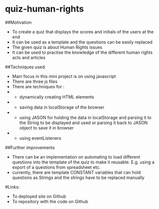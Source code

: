 # quiz-human-rights

##Motivation
* To create a quiz that displays the scores and initials of the users at the end
* It can be used as a template and the questions can be easily replaced 
* The given quiz is about Human Rights issues
* It can be used to practise the knowledge of the different human rights acts and articles


##Techniques used
* Main focus in this mini project is on using javascript
* There are three js files
* There are techniques for :
* - dynamically creating HTML elements 
* - saving data in localStorage of the browser
* - using JASON for holding the data in localStorage and parsing it to the String to be displayed and used or parsing it back to JASON object to save it in browser
* - using eventListeners

##Further improvements
* There can be an implementation on automating to load different questions into the template of the quiz to make it reusable. E.g. using a export of a questions from spreadsheet etc.
* currently, there are template CONSTANT variables that can hold questions as Strings and the strings have to be replaced manually

#Links:
* To deployed site on Github
* To repository with the code on Github

